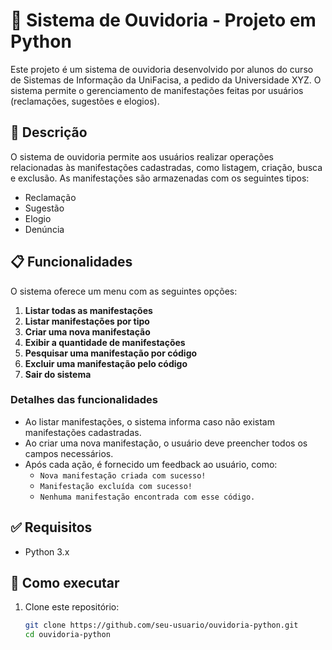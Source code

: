 # 📣 Sistema de Ouvidoria - Projeto em Python

Este projeto é um sistema de ouvidoria desenvolvido por alunos do curso de Sistemas de Informação da UniFacisa, a pedido da Universidade XYZ. O sistema permite o gerenciamento de manifestações feitas por usuários (reclamações, sugestões e elogios).

## 📝 Descrição

O sistema de ouvidoria permite aos usuários realizar operações relacionadas às manifestações cadastradas, como listagem, criação, busca e exclusão. As manifestações são armazenadas com os seguintes tipos:

- Reclamação
- Sugestão
- Elogio
- Denúncia

## 📋 Funcionalidades

O sistema oferece um menu com as seguintes opções:

1. **Listar todas as manifestações**  
2. **Listar manifestações por tipo**  
3. **Criar uma nova manifestação**  
4. **Exibir a quantidade de manifestações**  
5. **Pesquisar uma manifestação por código**  
6. **Excluir uma manifestação pelo código**  
7. **Sair do sistema**  

### Detalhes das funcionalidades

- Ao listar manifestações, o sistema informa caso não existam manifestações cadastradas.
- Ao criar uma nova manifestação, o usuário deve preencher todos os campos necessários.
- Após cada ação, é fornecido um feedback ao usuário, como:
  - `Nova manifestação criada com sucesso!`
  - `Manifestação excluída com sucesso!`
  - `Nenhuma manifestação encontrada com esse código.`

## ✅ Requisitos

- Python 3.x

## 🚀 Como executar

1. Clone este repositório:
   ```bash
   git clone https://github.com/seu-usuario/ouvidoria-python.git
   cd ouvidoria-python
